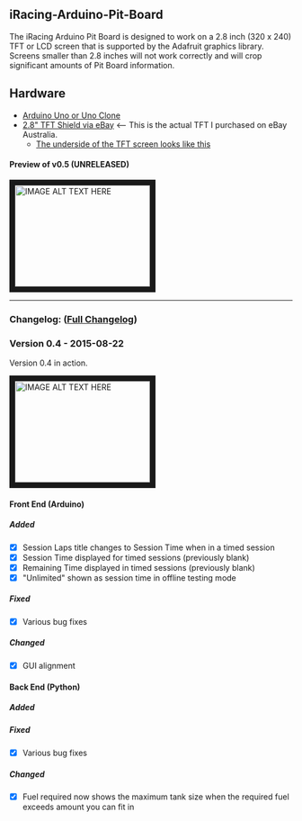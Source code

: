 ## iRacing-Arduino-Pit-Board

The iRacing Arduino Pit Board is designed to work on a 2.8 inch (320 x 240) TFT or LCD screen that is supported by the Adafruit graphics library.  Screens smaller than 2.8 inches will not work correctly and will crop significant amounts of Pit Board information.

## Hardware
* [Arduino Uno or Uno Clone](https://www.arduino.cc/en/Main/arduinoBoardUno)
* [2.8" TFT Shield via eBay](http://www.ebay.com.au/itm/381238351575?_trksid=p2060353.m2749.l2648&ssPageName=STRK%3AMEBIDX%3AIT) <-- This is the actual TFT I purchased on eBay Australia.
  * [The underside of the TFT screen looks like this](http://i.imgur.com/zYKCSf8.jpg)

#### Preview of v0.5 (UNRELEASED)

<a href="http://www.youtube.com/watch?feature=player_embedded&v=FFvC9X74Tfs
" target="_blank"><img src="http://img.youtube.com/vi/FFvC9X74Tfs/0.jpg" 
alt="IMAGE ALT TEXT HERE" width="240" height="180" border="10" /></a>

___

### Changelog: ([Full Changelog](https://github.com/Grimzentide/iRacing-Arduino-Pit-Board/blob/master/Changelog.md))
### Version 0.4 - 2015-08-22

Version 0.4 in action.

<a href="http://www.youtube.com/watch?feature=player_embedded&v=LYWg47O0CII
" target="_blank"><img src="http://img.youtube.com/vi/LYWg47O0CII/0.jpg" 
alt="IMAGE ALT TEXT HERE" width="240" height="180" border="10" /></a>

#### Front End (Arduino)
##### Added
- [x] Session Laps title changes to Session Time when in a timed session
- [x] Session Time displayed for timed sessions (previously blank)
- [x] Remaining Time displayed in timed sessions (previously blank)
- [x] "Unlimited" shown as session time in offline testing mode

##### Fixed
- [x] Various bug fixes

##### Changed
- [x] GUI alignment

#### Back End (Python)
##### Added

##### Fixed
- [x] Various bug fixes

##### Changed
- [x] Fuel required now shows the maximum tank size when the required fuel exceeds amount you can fit in

